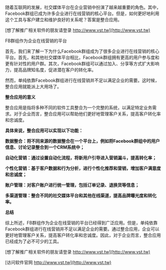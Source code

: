 随着互联网的发展，社交媒体平台在企业营销中扮演了越来越重要的角色。其中，Facebook群组已成为许多企业进行在线营销的核心平台。但是，如何更好地利用这个工具与客户建立和维护良好的关系呢？答案是整合应用。

[想了解推广相关软件的朋友请登录 http://www.vst.tw](http://www.vst.tw)

FB群组作为企业在线营销的平台

首先，我们来了解一下为什么Facebook群组成为了很多企业进行在线营销的核心平台。首先，和其他社交媒体平台相比，Facebook群组拥有更高的用户参与度和更有针对性的用户群。其次，Facebook群组可以通过加入、分享等方式扩大影响力，提高品牌知名度，促进潜在客户的转化率。

然而，单纯依靠Facebook群组进行在线营销并不足以满足企业的需要。这时候，整合应用就能派上大用场了。

**整合应用的意义**

整合应用是指将多种不同的软件工具整合为一个完整的系统，以满足特定业务需求。对于企业而言，整合应用可以帮助他们更好地管理客户关系，提高客户转化率和忠诚度。

**具体来说，整合应用可以实现以下功能：**

**数据整合：将不同来源的数据整合在一个平台上，例如将Facebook群组中的用户信息、讨论记录整合到一个CRM系统中；**

**自动化营销：通过设置自动化流程，将新用户引导进入营销漏斗，提高转化率；**

**个性化营销：基于客户数据和行为分析，进行个性化推荐和营销，增加客户满意度和忠诚度；**

**账户管理：对客户账户进行统一管理，包括订单记录、退换货等信息；**

**多渠道管理：整合不同的社交媒体平台和其他在线渠道，提高品牌曝光度和转化率。**

**总结**

综上所述，FB群组作为企业在线营销的平台已经得到广泛应用。但是，单纯依靠Facebook群组进行在线营销并不足以满足企业的需要。通过整合应用，企业可以更好地管理客户关系，提高客户转化率和忠诚度。因此，对于企业而言，整合应用已经成为了必不可少的工具。

[想了解推广相关软件的朋友请登录 http://www.vst.tw](http://www.vst.tw)


[访问软件官网 http://www.vst.tw](http://www.vst.tw)
